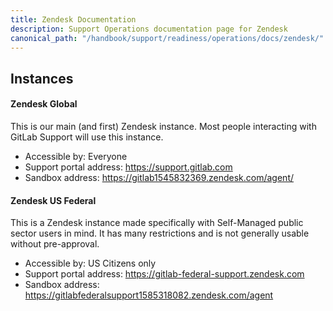 ```yaml
---
title: Zendesk Documentation
description: Support Operations documentation page for Zendesk
canonical_path: "/handbook/support/readiness/operations/docs/zendesk/"
---
```


## Instances

#### Zendesk Global

This is our main (and first) Zendesk instance. Most people interacting with
GitLab Support will use this instance.

- Accessible by: Everyone
- Support portal address: <https://support.gitlab.com>
- Sandbox address: <https://gitlab1545832369.zendesk.com/agent/>

#### Zendesk US Federal

This is a Zendesk instance made specifically with Self-Managed public sector
users in mind. It has many restrictions and is not generally usable without
pre-approval.

- Accessible by: US Citizens only
- Support portal address: <https://gitlab-federal-support.zendesk.com>
- Sandbox address: <https://gitlabfederalsupport1585318082.zendesk.com/agent>
